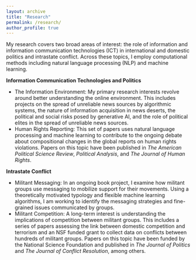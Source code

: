 ```yaml
---
layout: archive
title: "Research"
permalink: /research/
author_profile: true
---
```



My research covers two broad areas of interest: the role of information and information communication technologies (ICT) in international and domestic politics and intrastate conflict. Across these topics, I employ computational methods including natural language processing (NLP) and machine learning.

**Information Communication Technologies and Politics**
- The Information Environment: My primary research interests revolve around better understanding the online environment. This includes projects on the spread of unreliable news sources by algorithmic systems, the nature of information acquisition in news deserts, the political and social risks posed by generative AI, and the role of political elites in the spread of unreliable news sources.
- Human Rights Reporting: This set of papers uses natural language processing and machine learning to contribute to the ongoing debate about compositional changes in the global reports on human rights violations. Papers on this topic have been published in *The American Political Science Review*, *Political Analysis*, and *The Journal of Human Rights*. 

 
**Intrastate Conflict**
- Militant Messaging: In an ongoing book project, I examine how militant groups use messaging to mobilize support for their movements. Using a theoretically motivated typology and flexible machine learning algorithms, I am working to identify the messaging strategies and fine-grained issues communicated by groups.
- Militant Competition: A long-term interest is understanding the implications of competition between militant groups. This includes a series of papers assessing the link between domestic competition and terrorism and an NSF funded grant to collect data on conflicts between hundreds of militant groups. Papers on this topic have been funded by the National Science Foundation and published in *The Journal of Politics* and *The Journal of Conflict Resolution*, among others.

 
 